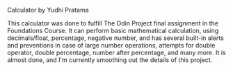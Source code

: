 Calculator by Yudhi Pratama

This calculator was done to fulfill The Odin Project final assignment in the Foundations Course. It can perform basic mathematical calculation, using decimals/float, percentage, negative number, and has several built-in alerts and preventions in case of large number operations, attempts for double operator, double percentage, number after percentage, and many more. It is almost done, and I'm currently smoothing out the details of this project.